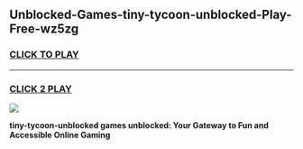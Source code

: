 
## Unblocked-Games-tiny-tycoon-unblocked-Play-Free-wz5zg
<h3>
<a href="https://premium76.site?title=tiny-tycoon-unblocked&ref=10A">CLICK TO PLAY</a></h3>
<hr>

<h3>
<a href="https://premium76.site?title=tiny-tycoon-unblocked&ref=10A">CLICK 2 PLAY</a>
  
</h3>

<a href="https://premium76.site?title=tiny-tycoon-unblocked&ref=10A"><img src="https://clearcache.store/games.png"></a>


**tiny-tycoon-unblocked games unblocked: Your Gateway to Fun and Accessible Online Gaming**
